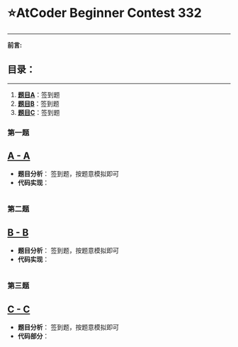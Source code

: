 # ⭐AtCoder Beginner Contest 332
---  
**前言:**  



## 目录：
---
1. [**题目A**](#第一题)：签到题
2. [**题目B**](#第二题)：签到题
3. [**题目C**](#第三题)：签到题

### 第一题
[A - A](#目录)
---
- **题目分析**：
签到题，按题意模拟即可
- **代码实现**：
```C++

```
### 第二题
[B - B](#目录)
---
- **题目分析**：
签到题，按题意模拟即可
- **代码实现**：
```C++

```

### 第三题
[C - C](#目录)
---
- **题目分析**：
签到题，按题意模拟即可
- **代码部分**：
```C++

```
